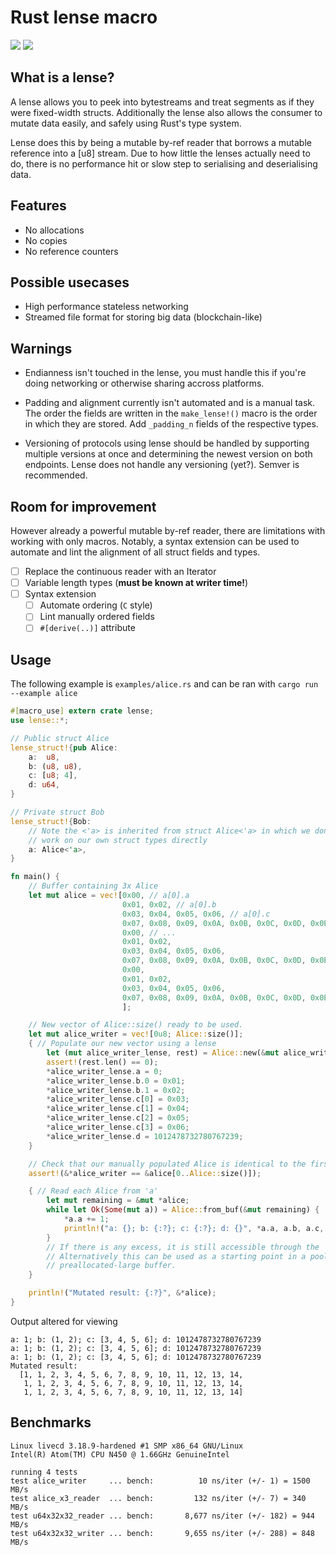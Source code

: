 Rust lense macro
================

[![](https://img.shields.io/crates/v/lense.svg)](https://crates.io/crates/lense)
[![](https://img.shields.io/crates/d/lense.svg)](https://crates.io/crates/lense)

What is a lense?
----------------

A lense allows you to peek into bytestreams and treat segments as if they were
fixed-width structs. Additionally the lense also allows the consumer to mutate
data easily, and safely using Rust's type system.

Lense does this by being a mutable by-ref reader that borrows a mutable
reference into a [u8] stream. Due to how little the lenses actually need to do,
there is no performance hit or slow step to serialising and deserialising data.

## Features

- No allocations
- No copies
- No reference counters

## Possible usecases

- High performance stateless networking
- Streamed file format for storing big data (blockchain-like)

## Warnings

- Endianness isn't touched in the lense, you must handle this if you're doing
  networking or otherwise sharing accross platforms.

- Padding and alignment currently isn't automated and is a manual task. The
  order the fields are written in the `make_lense!()` macro is the order in
  which they are stored. Add `_padding_n` fields of the respective types.

- Versioning of protocols using lense should be handled by supporting multiple
  versions at once and determining the newest version on both endpoints. Lense
  does not handle any versioning (yet?). Semver is recommended.

Room for improvement
--------------------

However already a powerful mutable by-ref reader, there are limitations with
working with only macros. Notably, a syntax extension can be used to automate
and lint the alignment of all struct fields and types.

- [ ] Replace the continuous reader with an Iterator
- [ ] Variable length types (**must be known at writer time!**)
- [ ] Syntax extension
  - [ ] Automate ordering (`C` style)
  - [ ] Lint manually ordered fields
  - [ ] `#[derive(..)]` attribute

Usage
-----

The following example is `examples/alice.rs` and can be ran with `cargo run --example alice`

```rust
#[macro_use] extern crate lense;
use lense::*;

// Public struct Alice
lense_struct!{pub Alice:
    a:  u8,
    b: (u8, u8),
    c: [u8; 4],
    d: u64,
}

// Private struct Bob
lense_struct!{Bob:
    // Note the <'a> is inherited from struct Alice<'a> in which we don't see. This allows us to
    // work on our own struct types directly
    a: Alice<'a>,
}

fn main() {
    // Buffer containing 3x Alice
    let mut alice = vec![0x00, // a[0].a
                         0x01, 0x02, // a[0].b
                         0x03, 0x04, 0x05, 0x06, // a[0].c
                         0x07, 0x08, 0x09, 0x0A, 0x0B, 0x0C, 0x0D, 0x0E, // a[0].d
                         0x00, // ...
                         0x01, 0x02,
                         0x03, 0x04, 0x05, 0x06,
                         0x07, 0x08, 0x09, 0x0A, 0x0B, 0x0C, 0x0D, 0x0E,
                         0x00,
                         0x01, 0x02,
                         0x03, 0x04, 0x05, 0x06,
                         0x07, 0x08, 0x09, 0x0A, 0x0B, 0x0C, 0x0D, 0x0E,
                         ];

    // New vector of Alice::size() ready to be used.
    let mut alice_writer = vec![0u8; Alice::size()];
    { // Populate our new vector using a lense
        let (mut alice_writer_lense, rest) = Alice::new(&mut alice_writer);
        assert!(rest.len() == 0);
        *alice_writer_lense.a = 0;
        *alice_writer_lense.b.0 = 0x01;
        *alice_writer_lense.b.1 = 0x02;
        *alice_writer_lense.c[0] = 0x03;
        *alice_writer_lense.c[1] = 0x04;
        *alice_writer_lense.c[2] = 0x05;
        *alice_writer_lense.c[3] = 0x06;
        *alice_writer_lense.d = 1012478732780767239;
    }

    // Check that our manually populated Alice is identical to the first Alice in the vector 'a'
    assert!(&*alice_writer == &alice[0..Alice::size()]);

    { // Read each Alice from 'a'
        let mut remaining = &mut *alice;
        while let Ok(Some(mut a)) = Alice::from_buf(&mut remaining) {
            *a.a += 1;
            println!("a: {}; b: {:?}; c: {:?}; d: {}", *a.a, a.b, a.c, *a.d);
        }
        // If there is any excess, it is still accessible through the 'remaining' variable.
        // Alternatively this can be used as a starting point in a pool that owns some
        // preallocated-large buffer.
    }

    println!("Mutated result: {:?}", &*alice);
}

```
Output altered for viewing
```
a: 1; b: (1, 2); c: [3, 4, 5, 6]; d: 1012478732780767239
a: 1; b: (1, 2); c: [3, 4, 5, 6]; d: 1012478732780767239
a: 1; b: (1, 2); c: [3, 4, 5, 6]; d: 1012478732780767239
Mutated result:
  [1, 1, 2, 3, 4, 5, 6, 7, 8, 9, 10, 11, 12, 13, 14,
   1, 1, 2, 3, 4, 5, 6, 7, 8, 9, 10, 11, 12, 13, 14,
   1, 1, 2, 3, 4, 5, 6, 7, 8, 9, 10, 11, 12, 13, 14]
```

Benchmarks
----------

```
Linux livecd 3.18.9-hardened #1 SMP x86_64 GNU/Linux
Intel(R) Atom(TM) CPU N450 @ 1.66GHz GenuineIntel
```
```
running 4 tests
test alice_writer     ... bench:          10 ns/iter (+/- 1) = 1500 MB/s
test alice_x3_reader  ... bench:         132 ns/iter (+/- 7) = 340 MB/s
test u64x32x32_reader ... bench:       8,677 ns/iter (+/- 182) = 944 MB/s
test u64x32x32_writer ... bench:       9,655 ns/iter (+/- 288) = 848 MB/s
```

